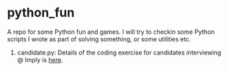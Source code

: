 # python_fun

A repo for some Python fun and games. I will try to checkin some Python scripts I wrote as part of solving something, or some utilities etc.

1. candidate.py: Details of the coding exercise for candidates interviewing @ Imply is [here](https://github.com/implydata/candidate-exercises-public/tree/master/Customer%20Success/SA/DataEngineeringProject/Applicant).
